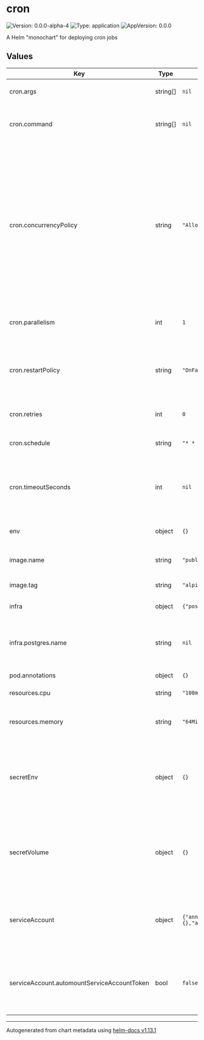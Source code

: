 # cron

![Version: 0.0.0-alpha-4](https://img.shields.io/badge/Version-0.0.0--alpha--4-informational?style=flat-square) ![Type: application](https://img.shields.io/badge/Type-application-informational?style=flat-square) ![AppVersion: 0.0.0](https://img.shields.io/badge/AppVersion-0.0.0-informational?style=flat-square)

A Helm "monochart" for deploying cron jobs

## Values

| Key | Type | Default | Description |
|-----|------|---------|-------------|
| cron.args | string[] | `nil` | Arguments for the command |
| cron.command | string[] | `nil` | Command to run on the image. e.g [/bin/bash, my-script.sh] |
| cron.concurrencyPolicy | string | `"Allow"` | One of: Allow, Forbid and Replace. Allow - allows concurrenlty running cron jobs. Forbid - No concurrent runs, if last job hasn't finished then skip it. Replace - If time for a new job and previous hasn't finished then replace it. |
| cron.parallelism | int | `1` | Max number of jobs running at a single time |
| cron.restartPolicy | string | `"OnFailure"` | One of: Never or OnFailure. Never - does not restart. OnFailure - will re-run the job if it fails |
| cron.retries | int | `0` | Number of retries on failure of job |
| cron.schedule | string | `"* * * * *"` | Cron formatted schedule for job. |
| cron.timeoutSeconds | int | `nil` | The maximum amount of time the job should run for in seconds. |
| env | object | `{}` | List of environment variables for job container. |
| image.name | string | `"public.ecr.aws/nginx/nginx"` | The container image of your application |
| image.tag | string | `"alpine"` | The container tag that will be run |
| infra | object | `{"postgres":{"name":null}}` | Configuration for infra |
| infra.postgres.name | string | `nil` | The database name. Must be the same as the name specified in the infra chart. |
| pod.annotations | object | `{}` |  |
| resources.cpu | string | `"100m"` | Requested CPU time for the pod |
| resources.memory | string | `"64Mi"` | Maximum memory usage for the pod |
| secretEnv | object | `{}` | Secret values that are mounted as environment variables. Formatted as ```<environment variable name>: <plain text value>``` |
| secretVolume | object | `{}` | Secret values that are mounted as a file to /secrets. Formatted as ```<file name>: <base64 encoded value>``` |
| serviceAccount | object | `{"annotations":{},"automountServiceAccountToken":false,"enabled":true}` | Service account configuration. Configuration is required for accessing AWS resources |
| serviceAccount.automountServiceAccountToken | bool | `false` | If the service account token should be mounted into pods that use the service account |

----------------------------------------------
Autogenerated from chart metadata using [helm-docs v1.13.1](https://github.com/norwoodj/helm-docs/releases/v1.13.1)
